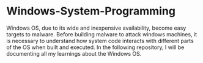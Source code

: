 # Windows-System-Programming
Windows OS, due to its wide and inexpensive availability, become easy targets to malware. Before building malware to attack windows machines, it is necessary to understand how system code interacts with different parts of the OS when built and executed. In the following repository, I will be documenting all my learnings about the Windows OS.
